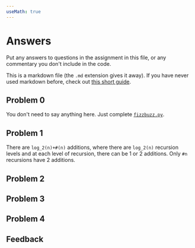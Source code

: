 ```yaml
---
useMath: true
---
```


# Answers

Put any answers to questions in the assignment in this file, or any commentary you don't include in the code.

This is a markdown file (the `.md` extension gives it away). If you have never used markdown before, check out [this short guide](https://guides.github.com/features/mastering-markdown/).

## Problem 0
You don't need to say anything here.  Just complete [`fizzbuzz.py`](fizzbuzz.py).

## Problem 1

There are `log_2(n)+#(n)` additions, where there are `log_2(n)` recursion levels and at each level of recursion, there can be 1 or 2 additions. Only `#n` recursions have 2 additions.

## Problem 2

## Problem 3

## Problem 4

## Feedback
